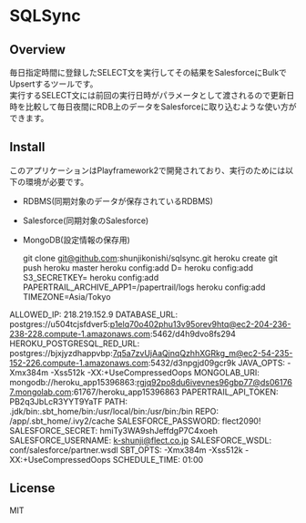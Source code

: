 SQLSync
=======

Overview
--------
毎日指定時間に登録したSELECT文を実行してその結果をSalesforceにBulkでUpsertするツールです。  
実行するSELECT文には前回の実行日時がパラメータとして渡されるので更新日時を比較して毎日夜間にRDB上のデータをSalesforceに取り込むような使い方ができます。

Install
-------
このアプリケーションはPlayframework2で開発されており、実行のためには以下の環境が必要です。

- RDBMS(同期対象のデータが保存されているRDBMS)
- Salesforce(同期対象のSalesforce)
- MongoDB(設定情報の保存用)

    git clone git@github.com:shunjikonishi/sqlsync.git
    heroku create
    git push heroku master
    heroku config:add D=<your aws accessKey> 
    heroku config:add S3_SECRETKEY=<your aws secretKey> 
    heroku config:add PAPERTRAIL_ARCHIVE_APP1=<your S3 bucket>/papertrail/logs
    heroku config:add TIMEZONE=Asia/Tokyo


ALLOWED_IP:                218.219.152.9
DATABASE_URL:              postgres://u504tcjsfdver5:p1elq70o402phu13v95orev9htq@ec2-204-236-238-228.compute-1.amazonaws.com:5462/d4h9dvo8fs294
HEROKU_POSTGRESQL_RED_URL: postgres://bjxjyzdhappvbp:7q5a7zvUjAaQjnqQzhhXGRkg_m@ec2-54-235-152-226.compute-1.amazonaws.com:5432/d3npgjd09gcr9k
JAVA_OPTS:                 -Xmx384m -Xss512k -XX:+UseCompressedOops
MONGOLAB_URI:              mongodb://heroku_app15396863:rgjq92po8du6ivevnes96gbp77@ds061767.mongolab.com:61767/heroku_app15396863
PAPERTRAIL_API_TOKEN:      PB2q3JbLcR3YYT9YaTF
PATH:                      .jdk/bin:.sbt_home/bin:/usr/local/bin:/usr/bin:/bin
REPO:                      /app/.sbt_home/.ivy2/cache
SALESFORCE_PASSWORD:       flect2090!
SALESFORCE_SECRET:         hmiTy3WA9shJeffdgP7C4xoeh
SALESFORCE_USERNAME:       k-shunji@flect.co.jp
SALESFORCE_WSDL:           conf/salesforce/partner.wsdl
SBT_OPTS:                  -Xmx384m -Xss512k -XX:+UseCompressedOops
SCHEDULE_TIME:             01:00

License
-------
MIT
